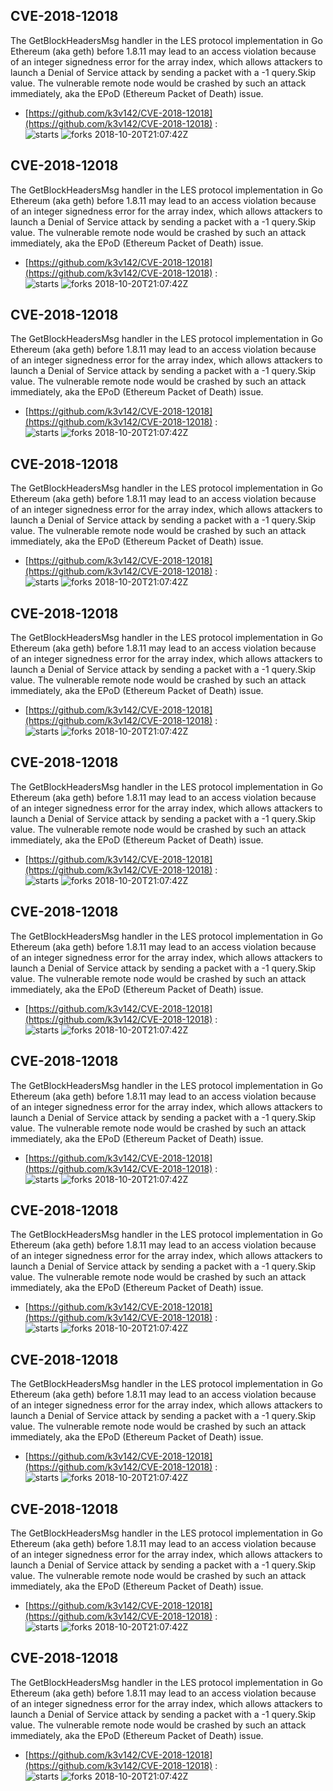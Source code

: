 ## CVE-2018-12018
 The GetBlockHeadersMsg handler in the LES protocol implementation in Go Ethereum (aka geth) before 1.8.11 may lead to an access violation because of an integer signedness error for the array index, which allows attackers to launch a Denial of Service attack by sending a packet with a -1 query.Skip value. The vulnerable remote node would be crashed by such an attack immediately, aka the EPoD (Ethereum Packet of Death) issue.

- [https://github.com/k3v142/CVE-2018-12018](https://github.com/k3v142/CVE-2018-12018) :  
![starts](https://img.shields.io/github/stars/k3v142/CVE-2018-12018.svg) 
![forks](https://img.shields.io/github/forks/k3v142/CVE-2018-12018.svg) 
2018-10-20T21:07:42Z

## CVE-2018-12018
 The GetBlockHeadersMsg handler in the LES protocol implementation in Go Ethereum (aka geth) before 1.8.11 may lead to an access violation because of an integer signedness error for the array index, which allows attackers to launch a Denial of Service attack by sending a packet with a -1 query.Skip value. The vulnerable remote node would be crashed by such an attack immediately, aka the EPoD (Ethereum Packet of Death) issue.

- [https://github.com/k3v142/CVE-2018-12018](https://github.com/k3v142/CVE-2018-12018) :  
![starts](https://img.shields.io/github/stars/k3v142/CVE-2018-12018.svg) 
![forks](https://img.shields.io/github/forks/k3v142/CVE-2018-12018.svg) 
2018-10-20T21:07:42Z

## CVE-2018-12018
 The GetBlockHeadersMsg handler in the LES protocol implementation in Go Ethereum (aka geth) before 1.8.11 may lead to an access violation because of an integer signedness error for the array index, which allows attackers to launch a Denial of Service attack by sending a packet with a -1 query.Skip value. The vulnerable remote node would be crashed by such an attack immediately, aka the EPoD (Ethereum Packet of Death) issue.

- [https://github.com/k3v142/CVE-2018-12018](https://github.com/k3v142/CVE-2018-12018) :  
![starts](https://img.shields.io/github/stars/k3v142/CVE-2018-12018.svg) 
![forks](https://img.shields.io/github/forks/k3v142/CVE-2018-12018.svg) 
2018-10-20T21:07:42Z

## CVE-2018-12018
 The GetBlockHeadersMsg handler in the LES protocol implementation in Go Ethereum (aka geth) before 1.8.11 may lead to an access violation because of an integer signedness error for the array index, which allows attackers to launch a Denial of Service attack by sending a packet with a -1 query.Skip value. The vulnerable remote node would be crashed by such an attack immediately, aka the EPoD (Ethereum Packet of Death) issue.

- [https://github.com/k3v142/CVE-2018-12018](https://github.com/k3v142/CVE-2018-12018) :  
![starts](https://img.shields.io/github/stars/k3v142/CVE-2018-12018.svg) 
![forks](https://img.shields.io/github/forks/k3v142/CVE-2018-12018.svg) 
2018-10-20T21:07:42Z

## CVE-2018-12018
 The GetBlockHeadersMsg handler in the LES protocol implementation in Go Ethereum (aka geth) before 1.8.11 may lead to an access violation because of an integer signedness error for the array index, which allows attackers to launch a Denial of Service attack by sending a packet with a -1 query.Skip value. The vulnerable remote node would be crashed by such an attack immediately, aka the EPoD (Ethereum Packet of Death) issue.

- [https://github.com/k3v142/CVE-2018-12018](https://github.com/k3v142/CVE-2018-12018) :  
![starts](https://img.shields.io/github/stars/k3v142/CVE-2018-12018.svg) 
![forks](https://img.shields.io/github/forks/k3v142/CVE-2018-12018.svg) 
2018-10-20T21:07:42Z

## CVE-2018-12018
 The GetBlockHeadersMsg handler in the LES protocol implementation in Go Ethereum (aka geth) before 1.8.11 may lead to an access violation because of an integer signedness error for the array index, which allows attackers to launch a Denial of Service attack by sending a packet with a -1 query.Skip value. The vulnerable remote node would be crashed by such an attack immediately, aka the EPoD (Ethereum Packet of Death) issue.

- [https://github.com/k3v142/CVE-2018-12018](https://github.com/k3v142/CVE-2018-12018) :  
![starts](https://img.shields.io/github/stars/k3v142/CVE-2018-12018.svg) 
![forks](https://img.shields.io/github/forks/k3v142/CVE-2018-12018.svg) 
2018-10-20T21:07:42Z

## CVE-2018-12018
 The GetBlockHeadersMsg handler in the LES protocol implementation in Go Ethereum (aka geth) before 1.8.11 may lead to an access violation because of an integer signedness error for the array index, which allows attackers to launch a Denial of Service attack by sending a packet with a -1 query.Skip value. The vulnerable remote node would be crashed by such an attack immediately, aka the EPoD (Ethereum Packet of Death) issue.

- [https://github.com/k3v142/CVE-2018-12018](https://github.com/k3v142/CVE-2018-12018) :  
![starts](https://img.shields.io/github/stars/k3v142/CVE-2018-12018.svg) 
![forks](https://img.shields.io/github/forks/k3v142/CVE-2018-12018.svg) 
2018-10-20T21:07:42Z

## CVE-2018-12018
 The GetBlockHeadersMsg handler in the LES protocol implementation in Go Ethereum (aka geth) before 1.8.11 may lead to an access violation because of an integer signedness error for the array index, which allows attackers to launch a Denial of Service attack by sending a packet with a -1 query.Skip value. The vulnerable remote node would be crashed by such an attack immediately, aka the EPoD (Ethereum Packet of Death) issue.

- [https://github.com/k3v142/CVE-2018-12018](https://github.com/k3v142/CVE-2018-12018) :  
![starts](https://img.shields.io/github/stars/k3v142/CVE-2018-12018.svg) 
![forks](https://img.shields.io/github/forks/k3v142/CVE-2018-12018.svg) 
2018-10-20T21:07:42Z

## CVE-2018-12018
 The GetBlockHeadersMsg handler in the LES protocol implementation in Go Ethereum (aka geth) before 1.8.11 may lead to an access violation because of an integer signedness error for the array index, which allows attackers to launch a Denial of Service attack by sending a packet with a -1 query.Skip value. The vulnerable remote node would be crashed by such an attack immediately, aka the EPoD (Ethereum Packet of Death) issue.

- [https://github.com/k3v142/CVE-2018-12018](https://github.com/k3v142/CVE-2018-12018) :  
![starts](https://img.shields.io/github/stars/k3v142/CVE-2018-12018.svg) 
![forks](https://img.shields.io/github/forks/k3v142/CVE-2018-12018.svg) 
2018-10-20T21:07:42Z

## CVE-2018-12018
 The GetBlockHeadersMsg handler in the LES protocol implementation in Go Ethereum (aka geth) before 1.8.11 may lead to an access violation because of an integer signedness error for the array index, which allows attackers to launch a Denial of Service attack by sending a packet with a -1 query.Skip value. The vulnerable remote node would be crashed by such an attack immediately, aka the EPoD (Ethereum Packet of Death) issue.

- [https://github.com/k3v142/CVE-2018-12018](https://github.com/k3v142/CVE-2018-12018) :  
![starts](https://img.shields.io/github/stars/k3v142/CVE-2018-12018.svg) 
![forks](https://img.shields.io/github/forks/k3v142/CVE-2018-12018.svg) 
2018-10-20T21:07:42Z

## CVE-2018-12018
 The GetBlockHeadersMsg handler in the LES protocol implementation in Go Ethereum (aka geth) before 1.8.11 may lead to an access violation because of an integer signedness error for the array index, which allows attackers to launch a Denial of Service attack by sending a packet with a -1 query.Skip value. The vulnerable remote node would be crashed by such an attack immediately, aka the EPoD (Ethereum Packet of Death) issue.

- [https://github.com/k3v142/CVE-2018-12018](https://github.com/k3v142/CVE-2018-12018) :  
![starts](https://img.shields.io/github/stars/k3v142/CVE-2018-12018.svg) 
![forks](https://img.shields.io/github/forks/k3v142/CVE-2018-12018.svg) 
2018-10-20T21:07:42Z

## CVE-2018-12018
 The GetBlockHeadersMsg handler in the LES protocol implementation in Go Ethereum (aka geth) before 1.8.11 may lead to an access violation because of an integer signedness error for the array index, which allows attackers to launch a Denial of Service attack by sending a packet with a -1 query.Skip value. The vulnerable remote node would be crashed by such an attack immediately, aka the EPoD (Ethereum Packet of Death) issue.

- [https://github.com/k3v142/CVE-2018-12018](https://github.com/k3v142/CVE-2018-12018) :  
![starts](https://img.shields.io/github/stars/k3v142/CVE-2018-12018.svg) 
![forks](https://img.shields.io/github/forks/k3v142/CVE-2018-12018.svg) 
2018-10-20T21:07:42Z

